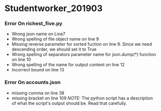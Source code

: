 # Studentworker_201903 #

### Error On richest_five.py ###

* Wrong json name on Line7   
* Wrong spelling of file object name on line 9
* Missing reverse parameter for sorted fuction on line 9. Since we need descending order, we should set it to True
* Wrong spelling of separators parameter name for json.dump(*) function on line 10
* Wrong spelling of the name for output content on line 12
* Incorrect bound on line 13
### Error On accounts.json ###

* missing comma on line 38 
* missing bracket on line 109 
_NOTE:_ The python script has a description of what the script's output should be. Read that carefully.
